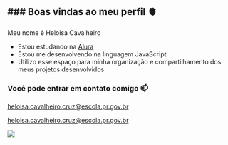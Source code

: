 ## ### Boas vindas ao meu perfil 🫀

Meu nome é Heloisa Cavalheiro 

- Estou estudando na [Alura](https://www.alura.com.br)
- Estou me desenvolvendo na linguagem JavaScript
- Utilizo esse espaço para minha organização e compartilhamento dos meus projetos desenvolvidos

### Você pode entrar em contato comigo 📫

heloisa.cavalheiro.cruz@escola.pr.gov.br

heloisa.cavalheiro.cruz@escola.pr.gov.br

![](https://encrypted-tbn0.gstatic.com/images?q=tbn:ANd9GcSQeeAB88NEUxTE8mEOZbMxpCyPTSf7bCzBtg&s)
